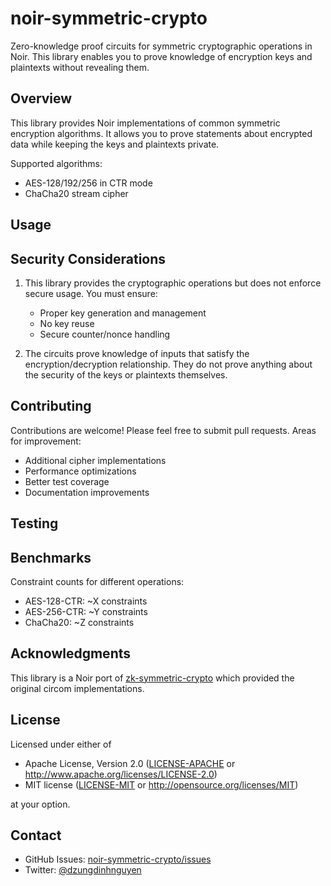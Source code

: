 # noir-symmetric-crypto

Zero-knowledge proof circuits for symmetric cryptographic operations in Noir. This library enables you to prove knowledge of encryption keys and plaintexts without revealing them.

## Overview

This library provides Noir implementations of common symmetric encryption algorithms. It allows you to prove statements about encrypted data while keeping the keys and plaintexts private.

Supported algorithms:

- AES-128/192/256 in CTR mode
- ChaCha20 stream cipher

## Usage

## Security Considerations

1. This library provides the cryptographic operations but does not enforce secure usage. You must ensure:

   - Proper key generation and management
   - No key reuse
   - Secure counter/nonce handling

2. The circuits prove knowledge of inputs that satisfy the encryption/decryption relationship. They do not prove anything about the security of the keys or plaintexts themselves.

## Contributing

Contributions are welcome! Please feel free to submit pull requests. Areas for improvement:

- Additional cipher implementations
- Performance optimizations
- Better test coverage
- Documentation improvements

## Testing

## Benchmarks

Constraint counts for different operations:

- AES-128-CTR: ~X constraints
- AES-256-CTR: ~Y constraints
- ChaCha20: ~Z constraints

## Acknowledgments

This library is a Noir port of [zk-symmetric-crypto](link) which provided the original circom implementations.

## License

Licensed under either of

- Apache License, Version 2.0 ([LICENSE-APACHE](LICENSE-APACHE) or http://www.apache.org/licenses/LICENSE-2.0)
- MIT license ([LICENSE-MIT](LICENSE-MIT) or http://opensource.org/licenses/MIT)

at your option.

## Contact

- GitHub Issues: [noir-symmetric-crypto/issues](https://github.com/tx-tomcat/noir-symmetric-crypto/issues)
- Twitter: [@dzungdinhnguyen](https://x.com/dzungdinhnguyen)
